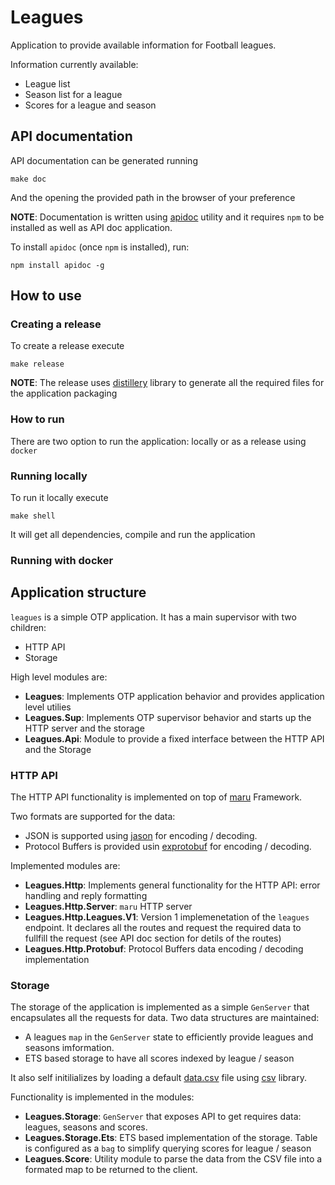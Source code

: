 # Leagues

Application to provide available information for Football leagues.

Information currently available:

- League list
- Season list for a league
- Scores for a league and season

## API documentation

API documentation can be generated running

```
make doc
```

And the opening the provided path in the browser of your preference

__NOTE__: Documentation is written using [apidoc](https://www.google.com/search?client=ubuntu&channel=fs&q=apidoc&ie=utf-8&oe=utf-8) utility and it requires `npm` to be installed as well as API doc application.

To install `apidoc` (once `npm` is installed), run:

```
npm install apidoc -g
```

## How to use

### Creating a release

To create a release execute

```
make release
```

__NOTE__: The release uses [distillery](https://github.com/bitwalker/distillery) library to generate all the required files for the application packaging

### How to run

There are two option to run the application: locally or as a release using `docker`

### Running locally

To run it locally execute

```
make shell
```

It will get all dependencies, compile and run the application

### Running with docker


## Application structure

`leagues` is a simple OTP application. It has a main supervisor with two children:

- HTTP API
- Storage

High level modules are:

- __Leagues__: Implements OTP application behavior and provides application level utilies
- __Leagues.Sup__: Implements OTP supervisor behavior and starts up the HTTP server and the storage
- __Leagues.Api__: Module to provide a fixed interface between the HTTP API and the Storage

### HTTP API

The HTTP API functionality is implemented on top of [maru](https://github.com/elixir-maru/maru) Framework.

Two formats are supported for the data:

- JSON is supported using [jason](https://github.com/michalmuskala/jason) for encoding / decoding.
- Protocol Buffers is provided usin [exprotobuf](https://github.com/bitwalker/exprotobuf) for encoding / decoding.

Implemented modules are:

- __Leagues.Http__: Implements general functionality for the HTTP API: error handling and reply formatting
- __Leagues.Http.Server__: `maru` HTTP server
- __Leagues.Http.Leagues.V1__: Version 1 implemenetation of the `leagues` endpoint. It declares all the routes and request the required data to fullfill the request (see API doc section for detils of the routes)
- __Leagues.Http.Protobuf__: Protocol Buffers data encoding / decoding implementation

### Storage

The storage of the application is implemented as a simple `GenServer` that encapsulates all the requests for data. Two data structures are maintained:

- A leagues `map` in the `GenServer` state to efficiently provide leagues and seasons imformation.
- ETS based storage to have all scores indexed by league / season

It also self initilializes by loading a default [data.csv](priv/data.csv) file using [csv](https://github.com/beatrichartz/csv) library.

Functionality is implemented in the modules:

- __Leagues.Storage__: `GenServer` that exposes API to get requires data: leagues, seasons and scores.
- __Leagues.Storage.Ets__: ETS based implementation of the storage. Table is configured as a `bag` to simplify querying scores for league / season
- __Leagues.Score__: Utility module to parse the data from the CSV file into a formated map to be returned to the client.
